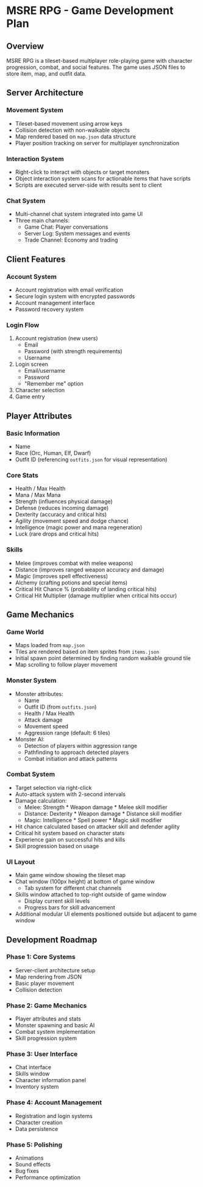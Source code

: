 # MSRE RPG - Game Development Plan

## Overview
MSRE RPG is a tileset-based multiplayer role-playing game with character progression, combat, and social features. The game uses JSON files to store item, map, and outfit data.

## Server Architecture

### Movement System
- Tileset-based movement using arrow keys
- Collision detection with non-walkable objects
- Map rendered based on `map.json` data structure
- Player position tracking on server for multiplayer synchronization

### Interaction System
- Right-click to interact with objects or target monsters
- Object interaction system scans for actionable items that have scripts
- Scripts are executed server-side with results sent to client

### Chat System
- Multi-channel chat system integrated into game UI
- Three main channels:
  - Game Chat: Player conversations
  - Server Log: System messages and events
  - Trade Channel: Economy and trading

## Client Features

### Account System
- Account registration with email verification
- Secure login system with encrypted passwords
- Account management interface
- Password recovery system

### Login Flow
1. Account registration (new users)
   - Email
   - Password (with strength requirements)
   - Username
2. Login screen
   - Email/username
   - Password
   - "Remember me" option
3. Character selection
4. Game entry

## Player Attributes

### Basic Information
- Name
- Race (Orc, Human, Elf, Dwarf)
- Outfit ID (referencing `outfits.json` for visual representation)

### Core Stats
- Health / Max Health
- Mana / Max Mana
- Strength (influences physical damage)
- Defense (reduces incoming damage)
- Dexterity (accuracy and critical hits)
- Agility (movement speed and dodge chance)
- Intelligence (magic power and mana regeneration)
- Luck (rare drops and critical hits)

### Skills
- Melee (improves combat with melee weapons)
- Distance (improves ranged weapon accuracy and damage)
- Magic (improves spell effectiveness)
- Alchemy (crafting potions and special items)
- Critical Hit Chance % (probability of landing critical hits)
- Critical Hit Multiplier (damage multiplier when critical hits occur)

## Game Mechanics

### Game World
- Maps loaded from `map.json`
- Tiles are rendered based on item sprites from `items.json`
- Initial spawn point determined by finding random walkable ground tile
- Map scrolling to follow player movement

### Monster System
- Monster attributes:
  - Name
  - Outfit ID (from `outfits.json`)
  - Health / Max Health
  - Attack damage
  - Movement speed
  - Aggression range (default: 6 tiles)
- Monster AI:
  - Detection of players within aggression range
  - Pathfinding to approach detected players
  - Combat initiation and attack patterns

### Combat System
- Target selection via right-click
- Auto-attack system with 2-second intervals
- Damage calculation:
  - Melee: Strength * Weapon damage * Melee skill modifier
  - Distance: Dexterity * Weapon damage * Distance skill modifier
  - Magic: Intelligence * Spell power * Magic skill modifier
- Hit chance calculated based on attacker skill and defender agility
- Critical hit system based on character stats
- Experience gain on successful hits and kills
- Skill progression based on usage

### UI Layout
- Main game window showing the tileset map
- Chat window (100px height) at bottom of game window
  - Tab system for different chat channels
- Skills window attached to top-right outside of game window
  - Display current skill levels
  - Progress bars for skill advancement
- Additional modular UI elements positioned outside but adjacent to game window

## Development Roadmap

### Phase 1: Core Systems
- Server-client architecture setup
- Map rendering from JSON
- Basic player movement
- Collision detection

### Phase 2: Game Mechanics
- Player attributes and stats
- Monster spawning and basic AI
- Combat system implementation
- Skill progression system

### Phase 3: User Interface
- Chat interface
- Skills window
- Character information panel
- Inventory system

### Phase 4: Account Management
- Registration and login systems
- Character creation
- Data persistence

### Phase 5: Polishing
- Animations
- Sound effects
- Bug fixes
- Performance optimization 
